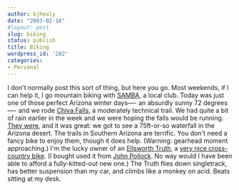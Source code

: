 ```yaml
---
author: kjhealy
date: "2003-02-16"
#layout: post
slug: biking
status: publish
title: Biking
wordpress_id: '282'
categories:
- Personal
---
```


I don't normally post this sort of thing, but here you go. Most weekends, if I can help it, I go mountain biking with [SAMBA](http://www.sambabike.org), a local club. Today was just one of those perfect Arizona winter days—- an absurdly sunny 72 degrees—- and we rode [Chiva Falls](http://www.virtualtucsonmagazine.com/vtmsections/oasispages/chiva.html), a moderately technical trail. We had quite a bit of rain earlier in the week and we were hoping the falls would be running. [They were](http://www.kieranhealy.org/files/misc/chiva2.html), and it was great: we got to see a 75ft-or-so waterfall in the Arizona desert. The trails in Southern Arizona are terrific. You don't need a fancy bike to enjoy them, though it does help. (Warning: gearhead moment approaching.) I'm the lucky owner of an [Ellsworth Truth](http://www.kieranhealy.org/files/misc/truth-1.html), a [very nice cross-country bike](http://www.mtbreview.com/reviews/2002_Full_Suspension/product_88337.shtml). (I bought used it from [John Pollock](http://www.u.arizona.edu/~pollock). No way would I have been able to afford a fully-kitted-out new one.) The Truth flies down singletrack, has better suspension than my car, and climbs like a monkey on acid. Beats sitting at my desk.
